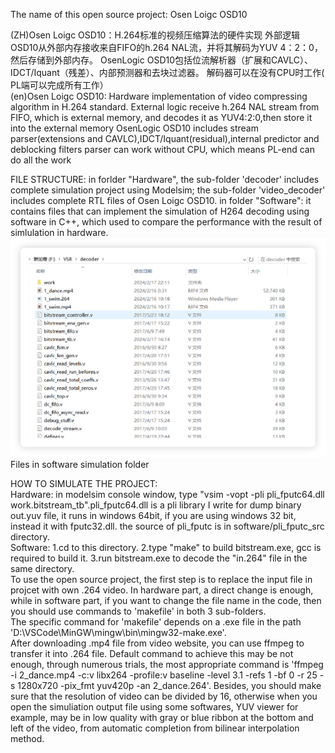 The name of this open source project: Osen Loigc OSD10

(ZH)Osen Loigc OSD10：H.264标准的视频压缩算法的硬件实现
外部逻辑OSD10从外部内存接收来自FIFO的h.264 NAL流，并将其解码为YUV 4：2：0，然后存储到外部内存。
OsenLogic OSD10包括位流解析器（扩展和CAVLC）、IDCT/Iquant（残差）、内部预测器和去块过滤器。 
解码器可以在没有CPU时工作( PL端可以完成所有工作）  
(en)Osen Loigc OSD10: Hardware implementation of video compressing algorithm in H.264 standard.
External logic receive h.264 NAL stream from FIFO, which is external memory, and decodes it as YUV4:2:0,then store it into the external memory
OsenLogic OSD10 includes stream parser(extensions and CAVLC),IDCT/Iquant(residual),internal predictor and deblocking filters
parser can work without CPU, which means PL-end can do all the work

FILE STRUCTURE:
in forlder "Hardware", the sub-folder 'decoder' includes complete simulation project using Modelsim; the sub-folder 'video_decoder' includes complete RTL files of Osen Loigc OSD10.
in folder "Software": it contains files that can implement the simulation of H264 decoding using software in C++, which used to compare the performance with the result of simlulation in hardware.  
![image](https://github.com/ICscholar/H264_decoder-verilog-Cpp/blob/main/img/simulation.png)  
Files in software simulation folder

HOW TO SIMULATE THE PROJECT:  
Hardware: in modelsim console window, type "vsim -vopt -pli pli_fputc64.dll work.bitstream_tb".pli_fputc64.dll is a pli library I write for dump binary out.yuv file, it runs in windows 64bit, if you are using windows 32 bit, instead it with fputc32.dll. the source of pli_fputc is in software/pli_fputc_src directory.  
Software: 1.cd to this directory.
		      2.type "make" to build bitstream.exe, gcc is required to build it.
		      3.run bitstream.exe to decode the "in.264" file in the same directory.  
To use the open source project, the first step is to replace the input file in projcet with own .264 video. In hardware part, a direct change is enough, while in software part, if you want to change the file name in the code, then you should use commands to 'makefile' in both 3 sub-folders.  
The specific command for 'makefile' depends on a .exe file in the path 'D:\VSCode\MinGW\mingw\bin\mingw32-make.exe'.  
After downloading .mp4 file from video website, you can use ffmpeg to transfer it into .264 file. Default command to achieve this may be not enough, through numerous trials, the most appropriate command is 'ffmpeg -i 2_dance.mp4 -c:v libx264 -profile:v baseline -level 3.1 -refs 1 -bf 0 -r 25 -s 1280x720 -pix_fmt yuv420p -an 2_dance.264'. Besides, you should make sure that the resolution of video can be divided by 16, otherwise when you open the simuliation output file using some softwares, YUV viewer for example, may be in low quality with gray or blue ribbon at the bottom and left of the video, from automatic completion from bilinear interpolation method.  








